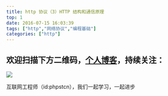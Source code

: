 ```yaml
---
title: http 协议（3）HTTP 结构和通信原理
top: 1
date: 2016-07-15 16:03:39
tags: ["http","网络协议","编程基础"]
categories: ["http"]
---
```


## 欢迎扫描下方二维码，[个人博客](https://www.phpst.cn)，持续关注：

![](https://ww1.sinaimg.cn/large/a616b9a4gy1g4xzv954a4j20760763yo.jpg)

互联网工程师（id:phpstcn），我们一起学习，一起进步
